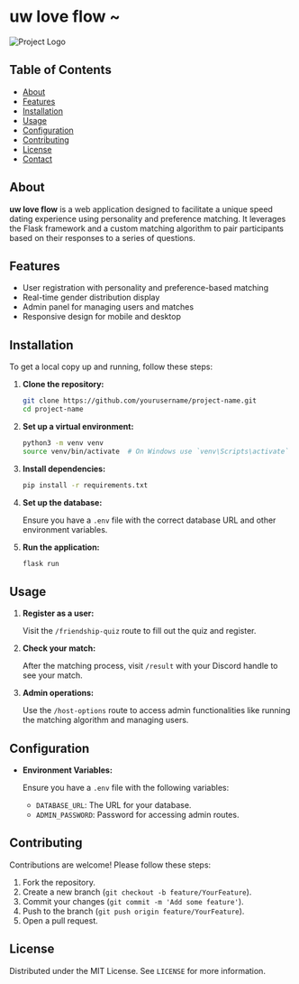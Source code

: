 # uw love flow ~

![Project Logo](path/to/logo.png)

## Table of Contents

- [About](#about)
- [Features](#features)
- [Installation](#installation)
- [Usage](#usage)
- [Configuration](#configuration)
- [Contributing](#contributing)
- [License](#license)
- [Contact](#contact)

## About

**uw love flow** is a web application designed to facilitate a unique speed dating experience using personality and preference matching. It leverages the Flask framework and a custom matching algorithm to pair participants based on their responses to a series of questions.

## Features

- User registration with personality and preference-based matching
- Real-time gender distribution display
- Admin panel for managing users and matches
- Responsive design for mobile and desktop

## Installation

To get a local copy up and running, follow these steps:

1. **Clone the repository:**

   ```bash
   git clone https://github.com/yourusername/project-name.git
   cd project-name
   ```

2. **Set up a virtual environment:**

   ```bash
   python3 -m venv venv
   source venv/bin/activate  # On Windows use `venv\Scripts\activate`
   ```

3. **Install dependencies:**

   ```bash
   pip install -r requirements.txt
   ```

4. **Set up the database:**

   Ensure you have a `.env` file with the correct database URL and other environment variables.

5. **Run the application:**

   ```bash
   flask run
   ```

## Usage

1. **Register as a user:**

   Visit the `/friendship-quiz` route to fill out the quiz and register.

2. **Check your match:**

   After the matching process, visit `/result` with your Discord handle to see your match.

3. **Admin operations:**

   Use the `/host-options` route to access admin functionalities like running the matching algorithm and managing users.

## Configuration

- **Environment Variables:**

  Ensure you have a `.env` file with the following variables:
  - `DATABASE_URL`: The URL for your database.
  - `ADMIN_PASSWORD`: Password for accessing admin routes.

## Contributing

Contributions are welcome! Please follow these steps:

1. Fork the repository.
2. Create a new branch (`git checkout -b feature/YourFeature`).
3. Commit your changes (`git commit -m 'Add some feature'`).
4. Push to the branch (`git push origin feature/YourFeature`).
5. Open a pull request.

## License

Distributed under the MIT License. See `LICENSE` for more information.
